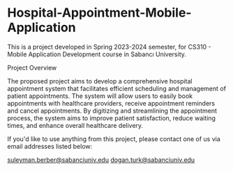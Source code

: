 # Hospital-Appointment-Mobile-Application

This is a project developed in Spring 2023-2024 semester, for CS310 - Mobile Application Development course in Sabancı University.

Project Overview

The proposed project aims to develop a comprehensive hospital appointment system that facilitates efficient scheduling and management of patient appointments. The system will allow users to easily book appointments with healthcare providers, receive appointment reminders and cancel appointments. By digitizing and streamlining the appointment process, the system aims to improve patient satisfaction, reduce waiting times, and enhance overall healthcare delivery.

If you'd like to use anything from this project, please contact one of us via email addresses listed below:

suleyman.berber@sabanciuniv.edu
dogan.turk@sabanciuniv.edu

